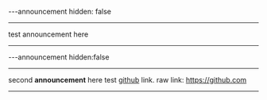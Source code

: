 ---announcement
hidden: false

---

test announcement here

---

---announcement
hidden:false

---

second **announcement** here test [github](https://github.com) link. raw link: https://github.com

---
